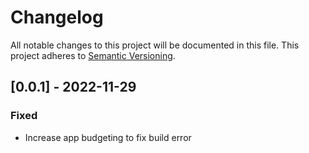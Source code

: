 # Changelog

All notable changes to this project will be documented in this file.
This project adheres to [Semantic Versioning](https://semver.org/spec/v2.0.0.html).

## [0.0.1] - 2022-11-29

### Fixed

- Increase app budgeting to fix build error
